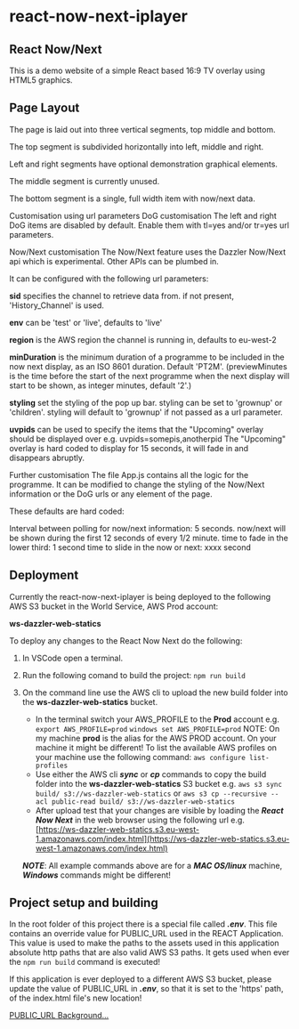 # react-now-next-iplayer
## React Now/Next
This is a demo website of a simple React based 16:9 TV overlay using HTML5 graphics.

## Page Layout
The page is laid out into three vertical segments, top middle and bottom.

The top segment is subdivided horizontally into left, middle and right.

Left and right segments have optional demonstration graphical elements.

The middle segment is currently unused.

The bottom segment is a single, full width item with now/next data.

Customisation using url parameters
DoG customisation
The left and right DoG items are disabled by default. Enable them with tl=yes and/or tr=yes url parameters.

Now/Next customisation
The Now/Next feature uses the Dazzler Now/Next api which is experimental. Other APIs can be plumbed in.

It can be configured with the following url parameters:

**sid** specifies the channel to retrieve data from. if not present, 'History_Channel' is used.

**env** can be 'test' or 'live', defaults to 'live'

**region** is the AWS region the channel is running in, defaults to eu-west-2

**minDuration** is the minimum duration of a programme to be included in the now next display, as an ISO 8601 duration. Default 'PT2M'.
(previewMinutes is the time before the start of the next programme when the next display will start to be shown, as integer minutes, default '2'.)

**styling** set the styling of the pop up bar. styling can be set to 'grownup' or 'children'. styling will
default to 'grownup' if not passed as a url parameter.

**uvpids** can be used to specify the items that the "Upcoming" overlay should be displayed over e.g. uvpids=somepis,anotherpid The "Upcoming" overlay is hard coded to display for 15 seconds, it will fade in and disappears abruptly. 

Further customisation
The file App.js contains all the logic for the programme. It can be modified to change the styling of the Now/Next information or the DoG urls or any element of the page.

These defaults are hard coded:

Interval between polling for now/next information: 5 seconds.
now/next will be shown during the first 12 seconds of every 1/2 minute.
time to fade in the lower third: 1 second
time to slide in the now or next: xxxx second

## Deployment

Currently the react-now-next-iplayer is being deployed to the following AWS S3 bucket in the World Service,
AWS Prod account:

**ws-dazzler-web-statics**

To deploy any changes to the React Now Next do the following:

1. In VSCode open a terminal.
2. Run the following comand to build the project:
```npm run build```
3. On the command line use the AWS cli to upload the new build folder into the **ws-dazzler-web-statics** bucket.
    - In the terminal switch your AWS_PROFILE to the **Prod** account e.g.
    ```export AWS_PROFILE=prod```
    ```windows set AWS_PROFILE=prod```
    NOTE: On my machine **prod** is the alias for the AWS PROD account. On your machine it might be different! To list the available AWS profiles on your machine use the following command:
    ```aws configure list-profiles```
    - Use either the AWS cli ***sync*** or ***cp*** commands to copy the build folder into the **ws-dazzler-web-statics** S3 bucket e.g.
    ```aws s3 sync build/ s3://ws-dazzler-web-statics```
    or
    ```aws s3 cp --recursive --acl public-read build/ s3://ws-dazzler-web-statics```
    - After upload test that your changes are visible by loading the ***React Now Next*** in the web browser using the following url e.g.
    [https://ws-dazzler-web-statics.s3.eu-west-1.amazonaws.com/index.html](https://ws-dazzler-web-statics.s3.eu-west-1.amazonaws.com/index.html)

    ***NOTE***: All example commands above are for a ***MAC OS/linux*** machine, ***Windows*** commands might be different!

## Project setup and building

In the root folder of this project there is a special file called ***.env***. This file contains an override value for PUBLIC_URL used in the REACT Application.  This value is used to make the paths to the assets used in this application absolute http paths that are also valid AWS S3 paths. It gets used when ever the ```npm run build``` command is executed!

If this application is ever deployed to a different AWS S3 bucket, please update the value of PUBLIC_URL in ***.env***, so that it is set to the 'https' path, of the index.html file's new location!



[PUBLIC_URL Background...](https://stackoverflow.com/questions/42686149/cant-build-create-react-app-project-with-custom-public-url)










